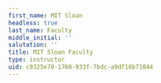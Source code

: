 ```yaml
---
first_name: MIT Sloan
headless: true
last_name: Faculty
middle_initial: ''
salutation: ''
title: MIT Sloan Faculty
type: instructor
uid: c9325e78-1760-933f-7bdc-a9df16b71044
---
```

